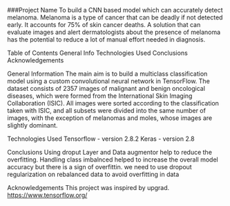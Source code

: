###Project Name
To build a CNN based model which can accurately detect melanoma. Melanoma is a type of cancer that can be deadly if not detected early. It accounts for 75% of skin cancer deaths. A solution that can evaluate images and alert dermatologists about the presence of melanoma has the potential to reduce a lot of manual effort needed in diagnosis.

Table of Contents
General Info
Technologies Used
Conclusions
Acknowledgements

General Information
The main aim is to build a multiclass classification model using a custom convolutional neural network in TensorFlow. The dataset consists of 2357 images of malignant and benign oncological diseases, which were formed from the International Skin Imaging Collaboration (ISIC). All images were sorted according to the classification taken with ISIC, and all subsets were divided into the same number of images, with the exception of melanomas and moles, whose images are slightly dominant.

Technologies Used
Tensorflow - version 2.8.2
Keras - version 2.8

Conclusions
Using droput Layer and Data augmentor help to reduce the overfitting. Handling class imbalnced helped to increase the overall model accuracy but there is a sign of overfittin. we need to use dropout regularization on rebalanced data to avoid overfitting in data

Acknowledgements
This project was inspired by upgrad. https://www.tensorflow.org/
